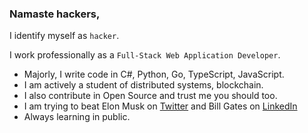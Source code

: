 ### Namaste hackers,

I identify myself as `hacker`.

I work professionally as a `Full-Stack Web Application Developer`.

- Majorly, I write code in C#, Python, Go, TypeScript, JavaScript.
- I am actively a student of distributed systems, blockchain.
- I also contribute in Open Source and trust me you should too.
- I am trying to beat Elon Musk on [Twitter](https://twitter.com/rajritu001) and Bill Gates on [LinkedIn](https://www.linkedin.com/in/rituraj001/)
- Always learning in public.

